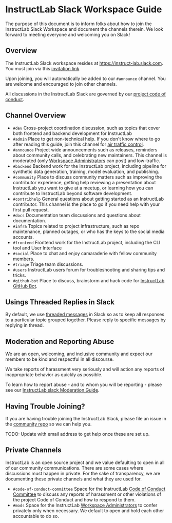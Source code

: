 # InstructLab Slack Workspace Guide

The purpose of this document is to inform folks about how to join the InstructLab Slack Workspace and document the channels therein. We look forward to
meeting everyone and welcoming you on Slack!

## Overview

The InstructLab Slack workspace resides at <https://instruct-lab.slack.com>. You must join via this [invitation link](https://join.slack.com/t/instruct-lab/shared_invite/zt-2ijrhrirp-qVA6dLstidvfie6YftcOBA)

Upon joining, you will automatically be added to our `#announce` channel. You are welcome and encouraged to join other channels.

All discussions in the InstructLab Slack are governed by our [project code of conduct](https://github.com/instructlab/community/blob/main/CODE_OF_CONDUCT.md).

## Channel Overview

- `#dev` Cross-project coordination discussion, such as topics that cover both frontend and backend development for InstructLab
- `#admin` Place to get non-technical help. If you don't know where to go after reading this guide, join this channel for [air traffic control](https://en.wikipedia.org/wiki/Air_traffic_control).
- `#announce` Project wide announcements such as releases, reminders about community calls, and celebrating new maintainers. This channel is moderated (only [Workspace Administrators](https://github.com/instructlab/community/blob/main/InstructLabSlackModerationGuide.md#workspace-administrators) can post) and low-traffic.
- `#backend` Backend work for the InstructLab project, including pipeline for synthetic data generation, training, model evaluation, and publishing.
- `#community` Place to discuss community matters such as improving the contributor experience, getting help reviewing a presentation about InstructLab you want to give at a meetup, or learning how you can contribute to InstructLab beyond software development.
- `#contribhelp` General questions about getting started as an InstructLab contributor. This channel is the place to go if you need help with your first pull request.
- `#docs` Documentation team discussions and questions about documentation.
- `#infra` Topics related to project infrastructure, such as repo maintenance, planned outages, or who has the keys to the social media accounts.
- `#frontend` Frontend work for the InstructLab project, including the CLI tool and User Interface
- `#social` Place to chat and enjoy camaraderie with fellow community members.
- `#triage` Triage team discussions.
- `#users` InstructLab users forum for troubleshooting and sharing tips and tricks.
- `#github-bot` Place to discuss, brainstorm and hack code for [InstructLab GitHub Bot](https://github.com/instructlab/instructlab-bot).

## Usings Threaded Replies in Slack

By default, we use [threaded messages](https://slack.com/help/articles/115000769927-Use-threads-to-organize-discussions) in Slack so as to keep all responses to a particular topic grouped together. Please reply to specific messages by replying in thread.

## Moderation and Reporting Abuse

We are an open, welcoming, and inclusive community and expect our members to be kind and respectful in all discourse.

We take reports of harassment very seriously and will action any reports of inappropriate behavior as quickly as possible.

To learn how to report abuse - and to whom you will be reporting - please see our [InstructLab slack Moderation Guide](https://github.com/instructlab/community/blob/main/InstructLabSlackModerationGuide.md).

## Having Trouble Joining?

If you are having trouble joining the InstructLab Slack, please file an issue in the [community repo](https://github.com/instructlab/community/issues) so we can help you.

TODO: Update with email address to get help once these are set up.

## Private Channels

InstructLab is an open source project and we value defaulting to open in all of our community communications. There are some cases where discussions must happen in private. For the sake of transparency, we are documenting these private channels and what they are used for.

- `#code-of-conduct-committee` Space for the InstructLab [Code of Conduct Committee](https://github.com/instructlab/community/blob/main/COCC.md) to discuss any reports of harassment or other violations of the project Code of Conduct and how to respond to them.
- `#mods` Space for the InstructLab [Workspace Administrators](https://github.com/instructlab/community/blob/main/InstructLabSlackModerationGuide.md#workspace-administrators) to confer privately only when necessary. We default to open and hold each other accountable to do so.
